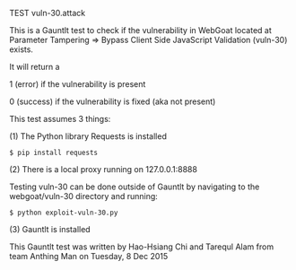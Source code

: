 TEST vuln-30.attack

This is a Gauntlt test to check if the vulnerability in WebGoat located at Parameter Tampering => Bypass Client Side JavaScript Validation (vuln-30) exists.

It will return a

1 (error) if the vulnerability is present

0 (success) if the vulnerability is fixed (aka not present)

This test assumes 3 things:

(1) The Python library Requests is installed

`$ pip install requests`

(2) There is a local proxy running on 127.0.0.1:8888

Testing vuln-30 can be done outside of Gauntlt by navigating to the webgoat/vuln-30 directory and running:

`$ python exploit-vuln-30.py`

(3) Gauntlt is installed

This Gauntlt test was written by Hao-Hsiang Chi and Tarequl Alam from team Anthing Man on Tuesday, 8 Dec 2015
